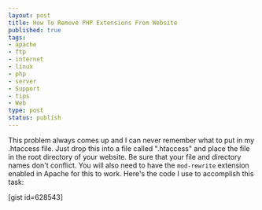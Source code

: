 ```yaml
--- 
layout: post
title: How To Remove PHP Extensions From Website
published: true
tags: 
- apache
- ftp
- internet
- linux
- php
- server
- Support
- tips
- Web
type: post
status: publish
---
```

This problem always comes up and I can never remember what to put in my .htaccess file. Just drop this into a file called ".htaccess" and place the file in the root directory of your website. Be sure that your file and directory names don't conflict. You will also need to have the <code>mod-rewrite</code> extension enabled in Apache for this to work. Here's the code I use to accomplish this task:

[gist id=628543] 
